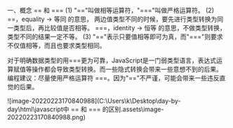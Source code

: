 一、概念 == 和 === 
(1)  "=="叫做相等运算符，"==="叫做严格运算符。
(2) ==，equality -> 等同  的意思， 两边值类型不同的时候，要先进行类型转换为同一类型后，再比较值是否相等。 
===，identity -> 恒等 的意思，不做类型转换，类型不同的结果一定不等。 
(3) "=="表示只要值相等即可为真，而"==="则要求不仅值相等，而且也要求类型相同。

对于明确数据类型的用===更为可靠，JavaScript是一门弱类型语言，表达式运算赋值等操作都会导致类型转换。而一些隐式转换会带来一些意想不到的后果。
编程建议：尽量使用严格运算符 ===。因为"=="不严谨，可能会带来一些违反直觉的后果。

![image-20220223170840988](C:\Users\k\Desktop\day-by-day\html\javascript中 == 和 === 的区别.assets\image-20220223170840988.png)

